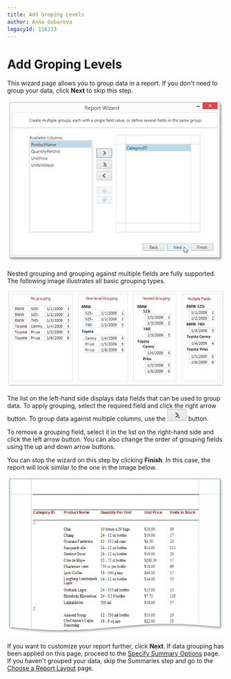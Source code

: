 ```yaml
---
title: Add Groping Levels
author: Anna Gubareva
legacyId: 116233
---
```

# Add Groping Levels
This wizard page allows you to group data in a report. If you don't need to group your data, click **Next** to skip this step.

![WPDDesigner_ReportWizard_AddGroupingLevels](../../../../../images/img122888.png)

Nested grouping and grouping against multiple fields are fully supported. The following image illustrates all basic grouping types.

![Reports-GroupingConcept](../../../../../images/img9139.png)

The list on the left-hand side displays data fields that can be used to group data. To apply grouping, select the required field and click the right arrow button. To group data against multiple columns, use the ![WPDDesigner_ReportWizard_MultiGroupButton](../../../../../images/img122897.png) button.

To remove a grouping field, select it in the list on the right-hand side and click the left arrow button. You can also change the order of grouping fields using the up and down arrow buttons.

You can stop the wizard on this step by clicking **Finish**. In this case, the report will look similar to the one in the image below.

![ReportWizard_AddGrouping_Result](../../../../../images/img122015.png)

If you want to customize your report further, click **Next**. If data grouping has been applied on this page, proceed to the [Specify Summary Options](specify-summary-options.md) page. If you haven't grouped your data, skip the Summaries step and go to the [Choose a Report Layout](choose-a-report-layout.md) page.